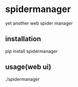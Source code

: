 # spidermanager
yet another web spider manager

## installation
pip install spidermanager

## usage(web ui)
>
./spidermanager


